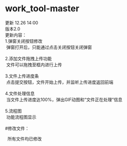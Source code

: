 # work_tool-master
更新 12.26 14:00<br>
版本2.0<br>
更新内容：<br>
  1.弹窗关闭按钮修改<br>
  &nbsp;弹窗打开后，只能通过点击关闭按钮关闭弹窗<br>
        <br>
  2.添加文件拖拽上传功能<br>
  &nbsp;文件可以拖拽至框内进行上传<br>
        <br>
  3.文件上传进度条<br>
  &nbsp;点击提交按钮，文件开始上传，并监听上传进度返回前端<br>
        <br>
  4.文件处理信息<br>
  &nbsp;当文件上传进度达100%，弹出GIF动图和“文件正在处理”信息<br>
        <br>
  5.流程图<br>
  &nbsp;功能流程图显示<br>
        <br>
#修改文件：<br>
<p>&nbsp; 所有文件均已修改<br>

